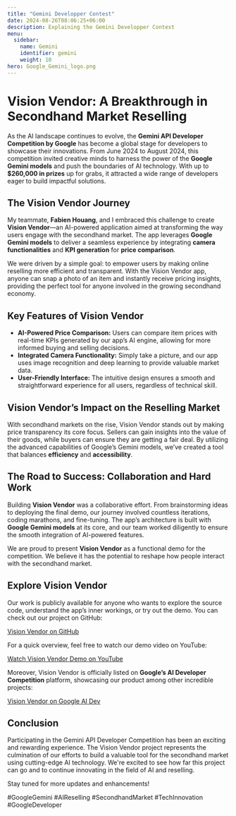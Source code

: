 ```yaml
---
title: "Gemini Developper Contest"
date: 2024-08-26T08:06:25+06:00
description: Explaining the Gemini Developper Contest
menu:
  sidebar:
    name: Gemini
    identifier: gemini
    weight: 10
hero: Google_Gemini_logo.png
---
```



# Vision Vendor: A Breakthrough in Secondhand Market Reselling

As the AI landscape continues to evolve, the **Gemini API Developer Competition by Google** has become a global stage for developers to showcase their innovations. From June 2024 to August 2024, this competition invited creative minds to harness the power of the **Google Gemini models** and push the boundaries of AI technology. With up to **$260,000 in prizes** up for grabs, it attracted a wide range of developers eager to build impactful solutions.

## The Vision Vendor Journey

My teammate, **Fabien Houang**, and I embraced this challenge to create **Vision Vendor**—an AI-powered application aimed at transforming the way users engage with the secondhand market. The app leverages **Google Gemini models** to deliver a seamless experience by integrating **camera functionalities** and **KPI generation** for **price comparison**. 

We were driven by a simple goal: to empower users by making online reselling more efficient and transparent. With the Vision Vendor app, anyone can snap a photo of an item and instantly receive pricing insights, providing the perfect tool for anyone involved in the growing secondhand economy.

## Key Features of Vision Vendor

- **AI-Powered Price Comparison:** Users can compare item prices with real-time KPIs generated by our app’s AI engine, allowing for more informed buying and selling decisions.
- **Integrated Camera Functionality:** Simply take a picture, and our app uses image recognition and deep learning to provide valuable market data.
- **User-Friendly Interface:** The intuitive design ensures a smooth and straightforward experience for all users, regardless of technical skill.

## Vision Vendor’s Impact on the Reselling Market

With secondhand markets on the rise, Vision Vendor stands out by making price transparency its core focus. Sellers can gain insights into the value of their goods, while buyers can ensure they are getting a fair deal. By utilizing the advanced capabilities of Google’s Gemini models, we’ve created a tool that balances **efficiency** and **accessibility**.

## The Road to Success: Collaboration and Hard Work

Building **Vision Vendor** was a collaborative effort. From brainstorming ideas to deploying the final demo, our journey involved countless iterations, coding marathons, and fine-tuning. The app’s architecture is built with **Google Gemini models** at its core, and our team worked diligently to ensure the smooth integration of AI-powered features.

We are proud to present **Vision Vendor** as a functional demo for the competition. We believe it has the potential to reshape how people interact with the secondhand market.

## Explore Vision Vendor

Our work is publicly available for anyone who wants to explore the source code, understand the app’s inner workings, or try out the demo. You can check out our project on GitHub:

[Vision Vendor on GitHub](https://github.com/fabienhouang/VisionVendor)

For a quick overview, feel free to watch our demo video on YouTube:

[Watch Vision Vendor Demo on YouTube](https://www.youtube.com/watch?v=iCTtXtMeJf4&feature=youtu.be)

Moreover, Vision Vendor is officially listed on **Google’s AI Developer Competition** platform, showcasing our product among other incredible projects:

[Vision Vendor on Google AI Dev](https://ai.google.dev/competition/projects/vision-vendor)

## Conclusion

Participating in the Gemini API Developer Competition has been an exciting and rewarding experience. The Vision Vendor project represents the culmination of our efforts to build a valuable tool for the secondhand market using cutting-edge AI technology. We're excited to see how far this project can go and to continue innovating in the field of AI and reselling.

Stay tuned for more updates and enhancements!

#GoogleGemini #AIReselling #SecondhandMarket #TechInnovation #GoogleDeveloper
